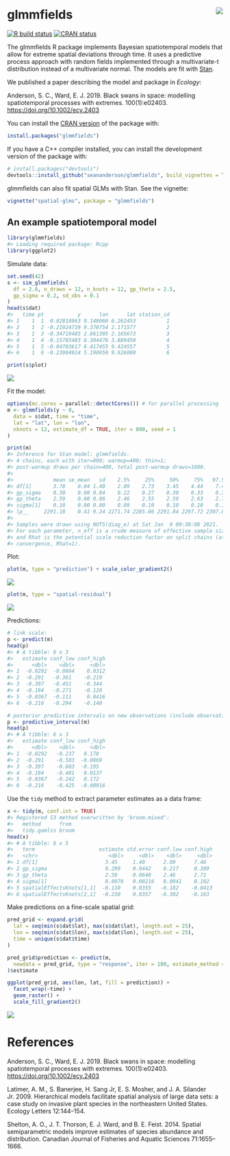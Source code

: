 <!-- README.md is generated from README.Rmd. Please edit that file -->

# glmmfields <img src="inst/logo.png" align="right" />

[![R build
status](https://github.com/seananderson/glmmfields/workflows/R-CMD-check/badge.svg)](https://github.com/seananderson/glmmfields/actions)
[![CRAN
status](https://www.r-pkg.org/badges/version/glmmfields)](https://cran.r-project.org/package=glmmfields)
<!-- [![codecov](https://codecov.io/github/seananderson/glmmfields/branch/master/graphs/badge.svg)](https://codecov.io/github/seananderson/glmmfields) -->

The glmmfields R package implements Bayesian spatiotemporal models that
allow for extreme spatial deviations through time. It uses a predictive
process approach with random fields implemented through a multivariate-t
distribution instead of a multivariate normal. The models are fit with
[Stan](http://mc-stan.org/).

We published a paper describing the model and package in *Ecology*:

Anderson, S. C., Ward, E. J. 2019. Black swans in space: modelling
spatiotemporal processes with extremes. 100(1):e02403.
<https://doi.org/10.1002/ecy.2403>

You can install the [CRAN
version](https://cran.r-project.org/package=glmmfields) of the package
with:

``` r
install.packages("glmmfields")
```

If you have a C++ compiler installed, you can install the development
version of the package with:

``` r
# install.packages("devtools")
devtools::install_github("seananderson/glmmfields", build_vignettes = TRUE)
```

glmmfields can also fit spatial GLMs with Stan. See the vignette:

``` r
vignette("spatial-glms", package = "glmmfields")
```

## An example spatiotemporal model

``` r
library(glmmfields)
#> Loading required package: Rcpp
library(ggplot2)
```

Simulate data:

``` r
set.seed(42)
s <- sim_glmmfields(
  df = 2.8, n_draws = 12, n_knots = 12, gp_theta = 2.5,
  gp_sigma = 0.2, sd_obs = 0.1
)
head(s$dat)
#>   time pt           y      lon      lat station_id
#> 1    1  1  0.02818963 9.148060 6.262453          1
#> 2    1  2 -0.21924739 9.370754 2.171577          2
#> 3    1  3 -0.34719485 2.861395 2.165673          3
#> 4    1  4 -0.15785483 8.304476 3.889450          4
#> 5    1  5 -0.04703617 6.417455 9.424557          5
#> 6    1  6 -0.23904924 5.190959 9.626080          6
```

``` r
print(s$plot)
```

![](README-figs/plot-sim-1.png)<!-- -->

Fit the model:

``` r
options(mc.cores = parallel::detectCores()) # for parallel processing
m <- glmmfields(y ~ 0,
  data = s$dat, time = "time",
  lat = "lat", lon = "lon",
  nknots = 12, estimate_df = TRUE, iter = 800, seed = 1
)
```

``` r
print(m)
#> Inference for Stan model: glmmfields.
#> 4 chains, each with iter=800; warmup=400; thin=1; 
#> post-warmup draws per chain=400, total post-warmup draws=1600.
#> 
#>             mean se_mean   sd    2.5%     25%     50%     75%   97.5% n_eff Rhat
#> df[1]       3.78    0.04 1.40    2.09    2.73    3.45    4.44    7.46  1422 1.00
#> gp_sigma    0.30    0.00 0.04    0.22    0.27    0.30    0.33    0.39   441 1.01
#> gp_theta    2.59    0.00 0.06    2.46    2.55    2.59    2.63    2.71  1493 1.00
#> sigma[1]    0.10    0.00 0.00    0.09    0.10    0.10    0.10    0.10  1695 1.00
#> lp__     2291.18    0.41 9.24 2271.74 2285.06 2291.84 2297.72 2307.86   516 1.01
#> 
#> Samples were drawn using NUTS(diag_e) at Sat Jan  9 09:30:08 2021.
#> For each parameter, n_eff is a crude measure of effective sample size,
#> and Rhat is the potential scale reduction factor on split chains (at 
#> convergence, Rhat=1).
```

Plot:

``` r
plot(m, type = "prediction") + scale_color_gradient2()
```

![](README-figs/plot-predictions-1.png)<!-- -->

``` r
plot(m, type = "spatial-residual")
```

![](README-figs/plot-predictions-2.png)<!-- -->

Predictions:

``` r
# link scale:
p <- predict(m)
head(p)
#> # A tibble: 6 x 3
#>   estimate conf_low conf_high
#>      <dbl>    <dbl>     <dbl>
#> 1  -0.0292  -0.0864    0.0312
#> 2  -0.291   -0.361    -0.219 
#> 3  -0.397   -0.451    -0.344 
#> 4  -0.194   -0.271    -0.120 
#> 5  -0.0367  -0.111     0.0416
#> 6  -0.216   -0.294    -0.140

# posterior predictive intervals on new observations (include observation error):
p <- predictive_interval(m)
head(p)
#> # A tibble: 6 x 3
#>   estimate conf_low conf_high
#>      <dbl>    <dbl>     <dbl>
#> 1  -0.0292   -0.237   0.178  
#> 2  -0.291    -0.503  -0.0869 
#> 3  -0.397    -0.603  -0.195  
#> 4  -0.194    -0.401   0.0137 
#> 5  -0.0367   -0.242   0.172  
#> 6  -0.216    -0.425  -0.00916
```

Use the `tidy` method to extract parameter estimates as a data frame:

``` r
x <- tidy(m, conf.int = TRUE)
#> Registered S3 method overwritten by 'broom.mixed':
#>   method      from 
#>   tidy.gamlss broom
head(x)
#> # A tibble: 6 x 5
#>   term                     estimate std.error conf.low conf.high
#>   <chr>                       <dbl>     <dbl>    <dbl>     <dbl>
#> 1 df[1]                      3.45     1.40      2.09      7.46  
#> 2 gp_sigma                   0.299    0.0442    0.217     0.389 
#> 3 gp_theta                   2.59     0.0640    2.46      2.71  
#> 4 sigma[1]                   0.0979   0.00216   0.0941    0.102 
#> 5 spatialEffectsKnots[1,1]  -0.110    0.0355   -0.182    -0.0413
#> 6 spatialEffectsKnots[2,1]  -0.230    0.0357   -0.302    -0.163
```

Make predictions on a fine-scale spatial grid:

``` r
pred_grid <- expand.grid(
  lat = seq(min(s$dat$lat), max(s$dat$lat), length.out = 25),
  lon = seq(min(s$dat$lon), max(s$dat$lon), length.out = 25),
  time = unique(s$dat$time)
)

pred_grid$prediction <- predict(m,
  newdata = pred_grid, type = "response", iter = 100, estimate_method = "median"
)$estimate

ggplot(pred_grid, aes(lon, lat, fill = prediction)) +
  facet_wrap(~time) +
  geom_raster() +
  scale_fill_gradient2()
```

![](README-figs/grid-predictions-1.png)<!-- -->

# References

Anderson, S. C., Ward, E. J. 2019. Black swans in space: modelling
spatiotemporal processes with extremes. 100(1):e02403.
<https://doi.org/10.1002/ecy.2403>

Latimer, A. M., S. Banerjee, H. Sang Jr, E. S. Mosher, and J. A.
Silander Jr. 2009. Hierarchical models facilitate spatial analysis of
large data sets: a case study on invasive plant species in the
northeastern United States. Ecology Letters 12:144–154.

Shelton, A. O., J. T. Thorson, E. J. Ward, and B. E. Feist. 2014.
Spatial semiparametric models improve estimates of species abundance and
distribution. Canadian Journal of Fisheries and Aquatic Sciences
71:1655–1666.
